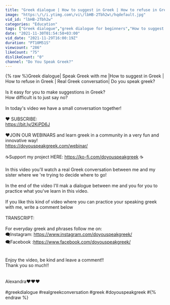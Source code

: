 ```yaml
---
title: "Greek dialogue | How to suggest in Greek | How to refuse in Greek | Real Greek conversation"
image: "https:\/\/i.ytimg.com\/vi\/lbHB-2Tbh2w\/hqdefault.jpg"
vid_id: "lbHB-2Tbh2w"
categories: "Education"
tags: ["Greek dialogue","greek dialogue for beginners","How to suggest in Greek"]
date: "2021-11-30T01:54:58+03:00"
vid_date: "2021-11-29T16:00:19Z"
duration: "PT10M51S"
viewcount: "286"
likeCount: "75"
dislikeCount: "0"
channel: "Do You Speak Greek?"
---
```

{% raw %}Greek dialogue| Speak Greek with me |How to suggest in Greek | How to refuse in Greek | Real Greek conversation| Do you speak greek?<br /><br />Is it easy for you to make suggestions in Greek?<br />How difficult is to just say no?<br /><br />In today's video we have a small conversation together!<br /><br />❤️ SUBSCRIBE:<br /><a rel="nofollow" target="blank" href="https://bit.ly/2KiPD6J">https://bit.ly/2KiPD6J</a><br /><br />❤️JOIN OUR WEBINARS and learn greek in a community in a very fun and innovative way!<br /><a rel="nofollow" target="blank" href="https://doyouspeakgreek.com/webinar/">https://doyouspeakgreek.com/webinar/</a><br /><br />☕Support my project HERE: <a rel="nofollow" target="blank" href="https://ko-fi.com/doyouspeakgreek">https://ko-fi.com/doyouspeakgreek</a> ☕<br /><br />In this video you'll watch a real Greek conversation between me and my sister where we 're trying to decide where to go!<br /><br />In the end of the video I'll mak a dialogue between me and you for you to practice what you've learn in this video.<br /><br />If you like this kind of video where you can practice your speaking greek with me, write a comment below<br /><br />TRANSCRIPT:<br /><br />For everyday greek and phrases follow me on: <br />🗨️Instagram: <a rel="nofollow" target="blank" href="https://www.instagram.com/doyouspeakgreek/">https://www.instagram.com/doyouspeakgreek/</a><br />🗨️Facebook :<a rel="nofollow" target="blank" href="https://www.facebook.com/doyouspeakgreek/">https://www.facebook.com/doyouspeakgreek/</a><br /><br /><br />Enjoy the video, be kind and leave a comment!!<br />Thank you so much!!<br /><br /><br />Alexandra❤️❤️❤️<br /><br />#greekdialogue #realgreekconversation #greek #doyouspeakgreek #{% endraw %}
